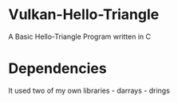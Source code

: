 # Vulkan-Hello-Triangle

A Basic Hello-Triangle Program written in C

# Dependencies
It used two of my own libraries 
    - darrays
    - drings
